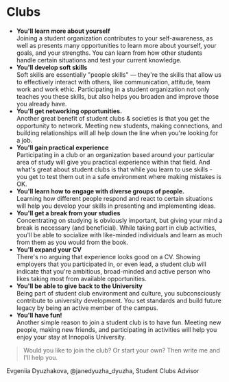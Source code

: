 # Clubs
* **You'll learn more about yourself**  
Joining a student organization contributes to your self-awareness, as well as presents many opportunities to learn more about yourself, your goals, and your strengths. You can learn from how other students handle certain situations and test your current knowledge.
* **You'll develop soft skills**  
Soft skills are essentially "people skills" — they're the skills that allow us to effectively interact with others, like communication, attitude, team work and work ethic. Participating in a student organization not only teaches you these skills, but also helps you broaden and improve those you already have.
* **You'll get networking opportunities.**  
Another great benefit of student clubs & societies is that you get the opportunity to network. Meeting new students, making connections, and building relationships will all help down the line when you're looking for a job.
* **You'll gain practical experience**  
Participating in a club or an organization based around your particular area of study will give you practical experience within that field. And what's great about student clubs is that while you learn to use skills - you get to test them out in a safe environment where making mistakes is OK.
* **You'll learn how to engage with diverse groups of people.**  
Learning how different people respond and react to certain situations will help you develop your skills in presenting and implementing ideas.
* **You'll get a break from your studies**  
Concentrating on studying is obviously important, but giving your mind a break is necessary (and beneficial). While taking part in club activities, you'll be able to socialize with like-minded individuals and learn as much from them as you would from the book.
* **You'll expand your CV**  
There's no arguing that experience looks good on a CV. Showing employers that you participated in, or even lead, a student club will indicate that you're ambitious, broad-minded and active person who likes taking most from available opportunities.
* **You'll be able to give back to the University**  
Being part of student club environment and culture, you subconsciously contribute to university development. You set standards and build future legacy by being an active member of the campus.
* **You'll have fun!**   
Another simple reason to join a student club is to have fun. Meeting new people, making new friends, and participating in activities will help you enjoy your stay at Innopolis University.

> Would you like to join the club? Or start your own? Then write me and I'll help you.

Evgeniia Dyuzhakova, @janedyuzha_dyuzha, Student Clubs Advisor